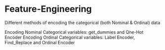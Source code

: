 # Feature-Engineering
Different methods of encoding the categorical (both Nominal &amp; Ordinal) data

Encoding Nominal Categorical variables: get_dummies and Qne-Hot Encoder
Encoding Ordinal Categorical variables: Label Encoder, Find_Replace and Ordinal Encoder
